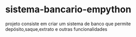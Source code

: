 # sistema-bancario-empython
projeto consiste em criar um sistema de banco que permite depósito,saque,extrato e outras funcionalidades
